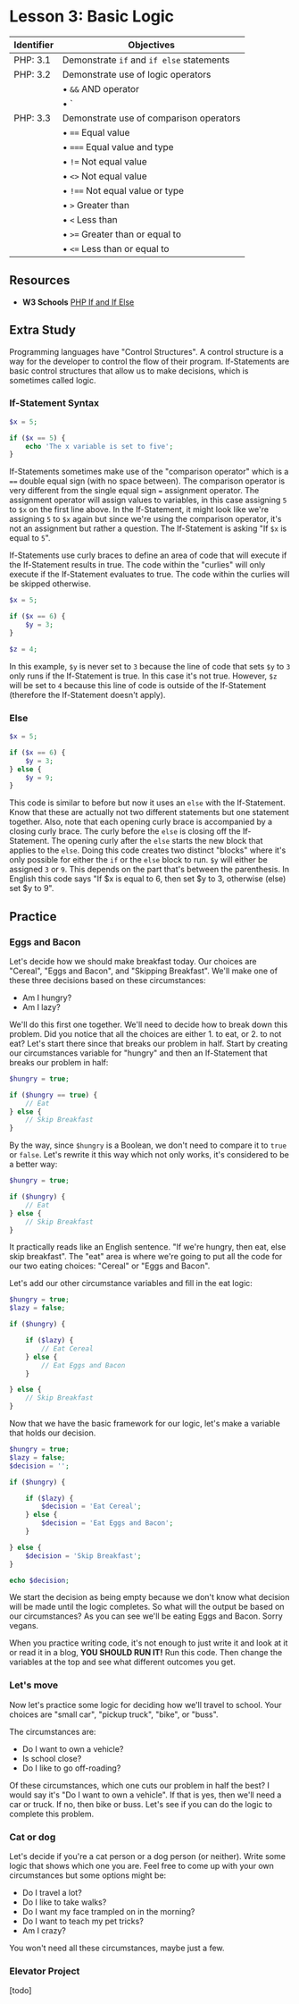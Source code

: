 # Lesson 3: Basic Logic

Identifier   | Objectives
-------------|------------
PHP: 3.1     | Demonstrate `if` and `if else` statements
PHP: 3.2     | Demonstrate use of logic operators
             | &bull; `&&` AND operator
             | &bull; `||` OR operator
PHP: 3.3     | Demonstrate use of comparison operators
             | &bull; `==` Equal value
             | &bull; `===` Equal value and type
             | &bull; `!=` Not equal value
             | &bull; `<>` Not equal value
             | &bull; `!==` Not equal value or type
             | &bull; `>` Greater than
             | &bull; `<` Less than
             | &bull; `>=` Greater than or equal to
             | &bull; `<=` Less than or equal to

## Resources
- __W3 Schools__ [PHP If and If Else](http://www.w3schools.com/php/php_if_else.asp)


## Extra Study

Programming languages have "Control Structures". A control structure is a way for the developer to control the flow of their program. If-Statements are basic control structures that allow us to make decisions, which is sometimes called logic.

### If-Statement Syntax

```php
$x = 5;

if ($x == 5) {
    echo 'The x variable is set to five';
}
```

If-Statements sometimes make use of the "comparison operator" which is a `==` double equal sign (with no space between). The comparison operator is very different from the single equal sign `=` assignment operator. The assignment operator will assign values to variables, in this case assigning `5` to `$x` on the first line above. In the If-Statement, it might look like we're assigning `5` to `$x` again but since we're using the comparison operator, it's not an assignment but rather a question. The If-Statement is asking "If `$x` is equal to `5`".

If-Statements use curly braces to define an area of code that will execute if the If-Statement results in true. The code within the "curlies" will only execute if the If-Statement evaluates to true. The code within the curlies will be skipped otherwise.

```php
$x = 5;

if ($x == 6) {
    $y = 3;
}

$z = 4;
```

In this example, `$y` is never set to `3` because the line of code that sets `$y` to `3` only runs if the If-Statement is true. In this case it's not true. However, `$z` will be set to `4` because this line of code is outside of the If-Statement (therefore the If-Statement doesn't apply).

### Else

```php
$x = 5;

if ($x == 6) {
    $y = 3;
} else {
    $y = 9;
}
```

This code is similar to before but now it uses an `else` with the If-Statement. Know that these are actually not two different statements but one statement together. Also, note that each opening curly brace is accompanied by a closing curly brace. The curly before the `else` is closing off the If-Statement. The opening curly after the `else` starts the new block that applies to the `else`. Doing this code creates two distinct "blocks" where it's only possible for either the `if` or the `else` block to run. `$y` will either be assigned `3` or `9`. This depends on the part that's between the parenthesis. In English this code says "If $x is  equal to 6, then set $y to 3, otherwise (else) set $y to 9".

## Practice

### Eggs and Bacon

Let's decide how we should make breakfast today. Our choices are "Cereal", "Eggs and Bacon", and "Skipping Breakfast". We'll make one of these three decisions based on these circumstances:

- Am I hungry?
- Am I lazy?

We'll do this first one together. We'll need to decide how to break down this problem. Did you notice that all the choices are either 1. to eat, or 2. to not eat? Let's start there since that breaks our problem in half. Start by creating our circumstances variable for "hungry" and then an If-Statement that breaks our problem in half:

```php
$hungry = true;

if ($hungry == true) {
    // Eat
} else {
    // Skip Breakfast
}
```

By the way, since `$hungry` is a Boolean, we don't need to compare it to `true` or `false`. Let's rewrite it this way which not only works, it's considered to be a better way:

```php
$hungry = true;

if ($hungry) {
    // Eat
} else {
    // Skip Breakfast
}
```

It practically reads like an English sentence. "If we're hungry, then eat, else skip breakfast". The "eat" area is where we're going to put all the code for our two eating choices: "Cereal" or "Eggs and Bacon".

Let's add our other circumstance variables and fill in the eat logic:

```php
$hungry = true;
$lazy = false;

if ($hungry) {

    if ($lazy) {
        // Eat Cereal
    } else {
        // Eat Eggs and Bacon
    }

} else {
    // Skip Breakfast
}
```

Now that we have the basic framework for our logic, let's make a variable that holds our decision.

```php
$hungry = true;
$lazy = false;
$decision = '';

if ($hungry) {

    if ($lazy) {
        $decision = 'Eat Cereal';
    } else {
        $decision = 'Eat Eggs and Bacon';
    }

} else {
    $decision = 'Skip Breakfast';
}

echo $decision;
```

We start the decision as being empty because we don't know what decision will be made until the logic completes. So what will the output be based on our circumstances? As you can see we'll be eating Eggs and Bacon. Sorry vegans.

When you practice writing code, it's not enough to just write it and look at it or read it in a blog, __YOU SHOULD RUN IT!__ Run this code. Then change the variables at the top and see what different outcomes you get.

### Let's move

Now let's practice some logic for deciding how we'll travel to school. Your choices are "small car", "pickup truck", "bike", or "buss".

The circumstances are:

- Do I want to own a vehicle?
- Is school close?
- Do I like to go off-roading?

Of these circumstances, which one cuts our problem in half the best? I would say it's "Do I want to own a vehicle". If that is yes, then we'll need a car or truck. If no, then bike or buss. Let's see if you can do the logic to complete this problem.

### Cat or dog

Let's decide if you're a cat person or a dog person (or neither). Write some logic that shows which one you are. Feel free to come up with your own circumstances but some options might be:

- Do I travel a lot?
- Do I like to take walks?
- Do I want my face trampled on in the morning?
- Do I want to teach my pet tricks?
- Am I crazy?

You won't need all these circumstances, maybe just a few.

### Elevator Project

[todo]